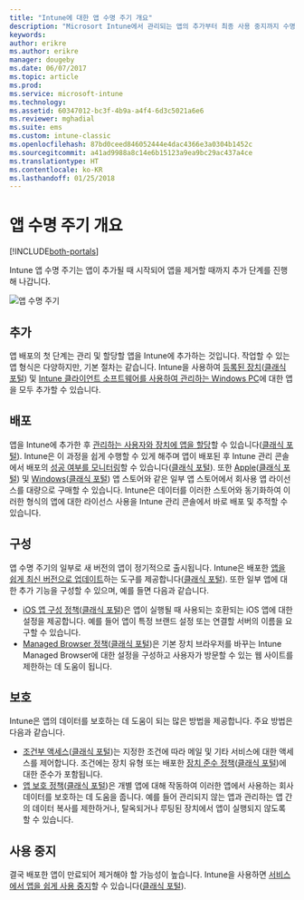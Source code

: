```yaml
---
title: "Intune에 대한 앱 수명 주기 개요"
description: "Microsort Intune에서 관리되는 앱의 추가부터 최종 사용 중지까지 수명 주기에 대해 알아봅니다."
keywords: 
author: erikre
ms.author: erikre
manager: dougeby
ms.date: 06/07/2017
ms.topic: article
ms.prod: 
ms.service: microsoft-intune
ms.technology: 
ms.assetid: 60347012-bc3f-4b9a-a4f4-6d3c5021a6e6
ms.reviewer: mghadial
ms.suite: ems
ms.custom: intune-classic
ms.openlocfilehash: 87bd0ceed846052444e4dac4366e3a0304b1452c
ms.sourcegitcommit: a41ad9988a8c14e6b15123a9ea9bc29ac437a4ce
ms.translationtype: HT
ms.contentlocale: ko-KR
ms.lasthandoff: 01/25/2018
---
```

# <a name="overview-of-the-app-lifecycle"></a>앱 수명 주기 개요

[!INCLUDE[both-portals](./includes/note-for-both-portals.md)]

Intune 앱 수명 주기는 앱이 추가될 때 시작되어 앱을 제거할 때까지 추가 단계를 진행해 나갑니다.

![앱 수명 주기](./media/app-lifecycle.png "Intune 앱 수명 주기")

## <a name="add"></a>추가

앱 배포의 첫 단계는 관리 및 할당할 앱을 Intune에 추가하는 것입니다. 작업할 수 있는 앱 형식은 다양하지만, 기본 절차는 같습니다. Intune을 사용하여 [등록된 장치](apps-add.md)([클래식 포털](/intune-classic/deploy-use/add-apps-for-mobile-devices-in-microsoft-intune)) 및 [Intune 클라이언트 소프트웨어를 사용하여 관리하는 Windows PC](/intune-classic/deploy-use/add-apps-for-windows-pcs-in-microsoft-intune)에 대한 앱을 모두 추가할 수 있습니다.

## <a name="deploy"></a>배포

앱을 Intune에 추가한 후 [관리하는 사용자와 장치에 앱을 할당](apps-deploy.md)할 수 있습니다([클래식 포털](/intune-classic/deploy-use/deploy-apps)). Intune은 이 과정을 쉽게 수행할 수 있게 해주며 앱이 배포된 후 Intune 관리 콘솔에서 배포의 [성공 여부를 모니터링](apps-monitor.md)할 수 있습니다([클래식 포털](/intune-classic/deploy-use/monitor-apps-in-microsoft-intune)). 또한 [Apple](vpp-apps-ios.md)([클래식 포털](/intune-classic/deploy-use/manage-ios-apps-you-purchased-through-a-volume-purchase-program-with-microsoft-intune)) 및 [Windows](windows-store-for-business.md)([클래식 포털](/intune-classic/deploy-use/manage-apps-you-purchased-from-the-windows-store-for-business-with-microsoft-intune)) 앱 스토어와 같은 일부 앱 스토어에서 회사용 앱 라이선스를 대량으로 구매할 수 있습니다. Intune은 데이터를 이러한 스토어와 동기화하여 이러한 형식의 앱에 대한 라이선스 사용을 Intune 관리 콘솔에서 바로 배포 및 추적할 수 있습니다.

## <a name="configure"></a>구성

앱 수명 주기의 일부로 새 버전의 앱이 정기적으로 출시됩니다. Intune은 배포한 [앱을 쉽게 최신 버전으로 업데이트](apps-add.md)하는 도구를 제공합니다([클래식 포털](/intune-classic/deploy-use/update-apps-using-microsoft-intune)). 또한 일부 앱에 대한 추가 기능을 구성할 수 있으며, 예를 들면 다음과 같습니다.
- [iOS 앱 구성 정책](app-configuration-policies-use-ios.md)([클래식 포털](/intune-classic/deploy-use/configure-ios-apps-with-mobile-app-configuration-policies-in-microsoft-intune))은 앱이 실행될 때 사용되는 호환되는 iOS 앱에 대한 설정을 제공합니다. 예를 들어 앱이 특정 브랜드 설정 또는 연결할 서버의 이름을 요구할 수 있습니다.
- [Managed Browser 정책](app-configuration-managed-browser.md)([클래식 포털](/intune-classic/deploy-use/manage-internet-access-using-managed-browser-policies))은 기본 장치 브라우저를 바꾸는 Intune Managed Browser에 대한 설정을 구성하고 사용자가 방문할 수 있는 웹 사이트를 제한하는 데 도움이 됩니다.

## <a name="protect"></a>보호

Intune은 앱의 데이터를 보호하는 데 도움이 되는 많은 방법을 제공합니다. 주요 방법은 다음과 같습니다.
- [조건부 액세스](conditional-access.md)([클래식 포털](/intune-classic/deploy-use/restrict-access-to-email-and-o365-services-with-microsoft-intune))는 지정한 조건에 따라 메일 및 기타 서비스에 대한 액세스를 제어합니다. 조건에는 장치 유형 또는 배포한 [장치 준수 정책](device-compliance.md)([클래식 포털](/intune-classic/deploy-use/introduction-to-device-compliance-policies-in-microsoft-intune))에 대한 준수가 포함됩니다.
- [앱 보호 정책](app-protection-policy.md)([클래식 포털](/intune-classic/deploy-use/protect-app-data-using-mobile-app-management-policies-with-microsoft-intune))은 개별 앱에 대해 작동하여 이러한 앱에서 사용하는 회사 데이터를 보호하는 데 도움을 줍니다. 예를 들어 관리되지 않는 앱과 관리하는 앱 간의 데이터 복사를 제한하거나, 탈옥되거나 루팅된 장치에서 앱이 실행되지 않도록 할 수 있습니다.

## <a name="retire"></a>사용 중지

결국 배포한 앱이 만료되어 제거해야 할 가능성이 높습니다. Intune을 사용하면 [서비스에서 앱을 쉽게 사용 중지](device-management.md)할 수 있습니다([클래식 포털](/intune-classic/deploy-use/retire-apps-using-microsoft-intune)).

